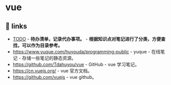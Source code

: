 # vue

## 🔗 links

- [TODO](./TODO.md) - **待办清单，记录代办事项。** - **根据知识点对笔记进行了分类，方便查找，可以作为目录参考。**
- https://www.yuque.com/huyouda/programming-public - yuque - 在线笔记 - 存储一些笔记的静态资源。
- https://github.com/Tdahuyou/vue - GitHub - vue 学习笔记。
- https://cn.vuejs.org/ - vue 官方文档。
- https://github.com/vuejs - vue github。

